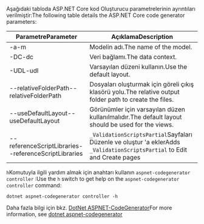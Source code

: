 <span data-ttu-id="a93a8-101">Aşağıdaki tabloda ASP.NET Core kod Oluşturucu parametrelerinin ayrıntıları verilmiştir:</span><span class="sxs-lookup"><span data-stu-id="a93a8-101">The following table details the ASP.NET Core code generator parameters:</span></span>

| <span data-ttu-id="a93a8-102">Parametre</span><span class="sxs-lookup"><span data-stu-id="a93a8-102">Parameter</span></span>               | <span data-ttu-id="a93a8-103">Açıklama</span><span class="sxs-lookup"><span data-stu-id="a93a8-103">Description</span></span>|
| ----------------- | ------------ |
| <span data-ttu-id="a93a8-104">-a</span><span class="sxs-lookup"><span data-stu-id="a93a8-104">-m</span></span>  | <span data-ttu-id="a93a8-105">Modelin adı.</span><span class="sxs-lookup"><span data-stu-id="a93a8-105">The name of the model.</span></span> |
| <span data-ttu-id="a93a8-106">-DC</span><span class="sxs-lookup"><span data-stu-id="a93a8-106">-dc</span></span>  | <span data-ttu-id="a93a8-107">Veri bağlamı.</span><span class="sxs-lookup"><span data-stu-id="a93a8-107">The data context.</span></span> |
| <span data-ttu-id="a93a8-108">-UDL</span><span class="sxs-lookup"><span data-stu-id="a93a8-108">-udl</span></span> | <span data-ttu-id="a93a8-109">Varsayılan düzeni kullanın.</span><span class="sxs-lookup"><span data-stu-id="a93a8-109">Use the default layout.</span></span> |
| <span data-ttu-id="a93a8-110">--relativeFolderPath</span><span class="sxs-lookup"><span data-stu-id="a93a8-110">--relativeFolderPath</span></span> | <span data-ttu-id="a93a8-111">Dosyaları oluşturmak için göreli çıkış klasörü yolu.</span><span class="sxs-lookup"><span data-stu-id="a93a8-111">The relative output folder path to create the files.</span></span> |
| <span data-ttu-id="a93a8-112">--useDefaultLayout</span><span class="sxs-lookup"><span data-stu-id="a93a8-112">--useDefaultLayout</span></span> | <span data-ttu-id="a93a8-113">Görünümler için varsayılan düzen kullanılmalıdır.</span><span class="sxs-lookup"><span data-stu-id="a93a8-113">The default layout should be used for the views.</span></span> |
| <span data-ttu-id="a93a8-114">--referenceScriptLibraries</span><span class="sxs-lookup"><span data-stu-id="a93a8-114">--referenceScriptLibraries</span></span> | <span data-ttu-id="a93a8-115">`_ValidationScriptsPartial`Sayfaları Düzenle ve oluştur 'a ekler</span><span class="sxs-lookup"><span data-stu-id="a93a8-115">Adds `_ValidationScriptsPartial` to Edit and Create pages</span></span> |

<span data-ttu-id="a93a8-116">`h`Komutuyla ilgili yardım almak için anahtarı kullanın `aspnet-codegenerator controller` :</span><span class="sxs-lookup"><span data-stu-id="a93a8-116">Use the `h` switch to get help on the `aspnet-codegenerator controller` command:</span></span>

```dotnetcli
dotnet aspnet-codegenerator controller -h
```

<span data-ttu-id="a93a8-117">Daha fazla bilgi için bkz. [DotNet ASPNET-CodeGenerator](xref:fundamentals/tools/dotnet-aspnet-codegenerator)</span><span class="sxs-lookup"><span data-stu-id="a93a8-117">For more information, see [dotnet aspnet-codegenerator](xref:fundamentals/tools/dotnet-aspnet-codegenerator)</span></span>
